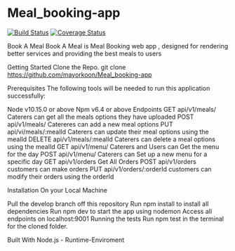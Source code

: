 # Meal_booking-app

[![Build Status](https://travis-ci.org/mayorkoon/Meal_booking-app.svg?branch=develop)](https://travis-ci.org/mayorkoon/Meal_booking-app)
[![Coverage Status](https://coveralls.io/repos/github/mayorkoon/Meal_booking-app/badge.svg?branch=develop)](https://coveralls.io/github/mayorkoon/Meal_booking-app?branch=develop)

Book A Meal
Book A Meal is Meal Booking web app , designed for rendering better services and providing the best meals to users

Getting Started
Clone the Repo.
git clone https://github.com/mayorkoon/Meal_booking-app

Prerequisites
The following tools will be needed to run this application successfully:

Node v10.15.0 or above
Npm v6.4 or above
Endpoints
GET api/v1/meals/ Caterers can get all the meals options they have uploaded
POST api/v1/meals/ Catereres can add a new meal options 
PUT api/vi/meals/:mealId Caterers can update their meal options using the mealId
DELETE api/v1/meals/:mealId Caterers can delete a meal options using the mealId
GET api/v1/menu/ Caterers and Users can Get the menu for the day
POST api/v1/menu/ Caterers can Set up a new menu for a specific day
GET api/v1/orders Get All Orders
POST api/v1/orders customers can make orders
PUT api/v1/orders/:orderId customers can modify their orders using the orderId

Installation
On your Local Machine

Pull the develop branch off this repository
Run npm install to install all dependencies
Run npm dev to start the app using nodemon
Access all endpoints on localhost:9001
Running the tests
Run npm test in the terminal for the cloned folder.

Built With
Node.js - Runtime-Enviroment
